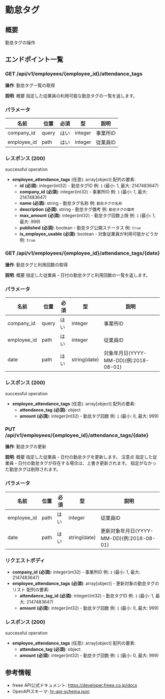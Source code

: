 # 勤怠タグ

## 概要

勤怠タグの操作

## エンドポイント一覧

### GET /api/v1/employees/{employee_id}/attendance_tags

**操作**: 勤怠タグ一覧の取得

**説明**: 概要 指定した従業員の利用可能な勤怠タグの一覧を返します。

### パラメータ

| 名前 | 位置 | 必須 | 型 | 説明 |
|------|------|------|-----|------|
| company_id | query | はい | integer | 事業所ID |
| employee_id | path | はい | integer | 従業員ID |

### レスポンス (200)

successful operation

- **employee_attendance_tags** (任意): array[object]
  配列の要素:
    - **id** **(必須)**: integer(int32) - 勤怠タグID 例: `1` (最小: 1, 最大: 2147483647)
    - **company_id** **(必須)**: integer(int32) - 事業所ID 例: `1` (最小: 1, 最大: 2147483647)
    - **name** **(必須)**: string - 勤怠タグ名称 例: `勤怠タグの名称`
    - **description** **(必須)**: string - 勤怠タグ備考 例: `勤怠タグの備考`
    - **max_amount** **(必須)**: integer(int32) - 勤怠タグ回数上限 例: `1` (最小: 1, 最大: 999)
    - **published** **(必須)**: boolean - 勤怠タグ公開ステータス 例: `true`
    - **is_employee_usable** **(必須)**: boolean - 対象従業員が利用可能かどうか 例: `true`

### GET /api/v1/employees/{employee_id}/attendance_tags/{date}

**操作**: 勤怠タグと利用回数の取得

**説明**: 概要 指定した従業員・日付の勤怠タグと利用回数の一覧を返します。

### パラメータ

| 名前 | 位置 | 必須 | 型 | 説明 |
|------|------|------|-----|------|
| company_id | query | はい | integer | 事業所ID |
| employee_id | path | はい | integer | 従業員ID |
| date | path | はい | string(date) | 対象年月日(YYYY-MM-DD)(例:2018-08-01) |

### レスポンス (200)

successful operation

- **employee_attendance_tags** (任意): array[object]
  配列の要素:
    - **attendance_tag** **(必須)**: object
    - **amount** **(必須)**: integer(int32) - 勤怠タグ回数 例: `1` (最小: 0, 最大: 999)

### PUT /api/v1/employees/{employee_id}/attendance_tags/{date}

**操作**: 勤怠タグの更新

**説明**: 概要 指定した従業員・日付の勤怠タグを更新します。 注意点 指定した従業員・日付の勤怠タグが存在する場合は、上書き更新されます。 指定がなかった勤怠タグは削除されます。

### パラメータ

| 名前 | 位置 | 必須 | 型 | 説明 |
|------|------|------|-----|------|
| employee_id | path | はい | integer | 従業員ID |
| date | path | はい | string(date) | 更新対象年月日(YYYY-MM-DD)(例:2018-08-01) |

### リクエストボディ

- **company_id** **(必須)**: integer(int32) - 事業所ID 例: `1` (最小: 1, 最大: 2147483647)
- **employee_attendance_tags** **(必須)**: array[object] - 更新対象の勤怠タグのリスト
  配列の要素:
    - **attendance_tag_id** **(必須)**: integer(int32) - 勤怠タグID 例: `1` (最小: 1, 最大: 2147483647)
    - **amount** **(必須)**: integer(int32) - 勤怠タグ回数 例: `1` (最小: 0, 最大: 999)

### レスポンス (200)

successful operation

- **employee_attendance_tags** (任意): array[object]
  配列の要素:
    - **attendance_tag** **(必須)**: object
    - **amount** **(必須)**: integer(int32) - 勤怠タグ回数 例: `1` (最小: 0, 最大: 999)



## 参考情報

- freee API公式ドキュメント: https://developer.freee.co.jp/docs
- OpenAPIスキーマ: [hr-api-schema.json](../../openapi/hr-api-schema.json)
